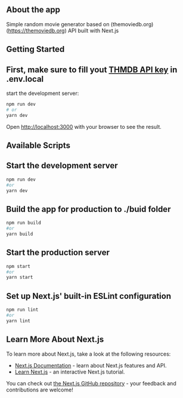 ## About the app

Simple random movie generator based on (themoviedb.org)(https://themoviedb.org) API built with Next.js

## Getting Started

## First, make sure to fill yout [THMDB API key](https://developers.themoviedb.org/3/getting-started/introduction) in .env.local

start the development server:

```bash
npm run dev
# or
yarn dev
```

Open [http://localhost:3000](http://localhost:3000) with your browser to see the result.

## Available Scripts

## Start the development server

```sh
npm run dev
#or
yarn dev
```

## Build the app for production to ./buid folder

```sh
npm run build
#or
yarn build
```

## Start the production server

```sh
npm start
#or
yarn start
```

## Set up Next.js' built-in ESLint configuration

```sh
npm run lint
#or
yarn lint
```

## Learn More About Next.js

To learn more about Next.js, take a look at the following resources:

-   [Next.js Documentation](https://nextjs.org/docs) - learn about Next.js features and API.
-   [Learn Next.js](https://nextjs.org/learn) - an interactive Next.js tutorial.

You can check out [the Next.js GitHub repository](https://github.com/vercel/next.js/) - your feedback and contributions are welcome!
